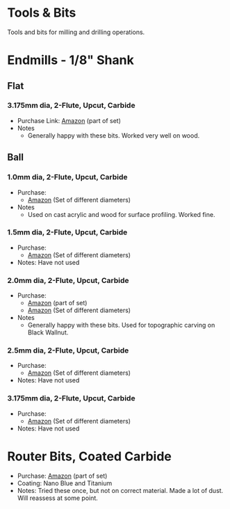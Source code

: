 # Tools & Bits
Tools and bits for milling and drilling operations.

# Endmills - 1/8" Shank
## Flat
### 3.175mm dia, 2-Flute, Upcut, Carbide
* Purchase Link: [Amazon](https://www.amazon.com/gp/product/B07W5N72D4) (part of set)
* Notes
  * Generally happy with these bits.  Worked very well on wood.
 
## Ball
### 1.0mm dia, 2-Flute, Upcut, Carbide
* Purchase:
  * [Amazon](https://www.amazon.com/gp/product/B07G4BSBH7) (Set of different diameters)
* Notes
  * Used on cast acrylic and wood for surface profiling. Worked fine. 

### 1.5mm dia, 2-Flute, Upcut, Carbide
* Purchase:
  * [Amazon](https://www.amazon.com/gp/product/B07G4BSBH7) (Set of different diameters)
* Notes: Have not used

### 2.0mm dia, 2-Flute, Upcut, Carbide
* Purchase:
  * [Amazon](https://www.amazon.com/gp/product/B07W5N72D4) (part of set)
  * [Amazon](https://www.amazon.com/gp/product/B07G4BSBH7) (Set of different diameters)
* Notes
  * Generally happy with these bits.  Used for topographic carving on Black Wallnut. 

### 2.5mm dia, 2-Flute, Upcut, Carbide
* Purchase:
  * [Amazon](https://www.amazon.com/gp/product/B07G4BSBH7) (Set of different diameters)
* Notes: Have not used

### 3.175mm dia, 2-Flute, Upcut, Carbide
* Purchase:
  * [Amazon](https://www.amazon.com/gp/product/B07G4BSBH7) (Set of different diameters)
* Notes: Have not used


# Router Bits, Coated Carbide
* Purchase: [Amazon](https://www.amazon.com/gp/product/B07W5N72D4) (part of set)
* Coating: Nano Blue and Titanium
* Notes: Tried these once, but not on correct material.  Made a lot of dust.  Will reassess at some point.
